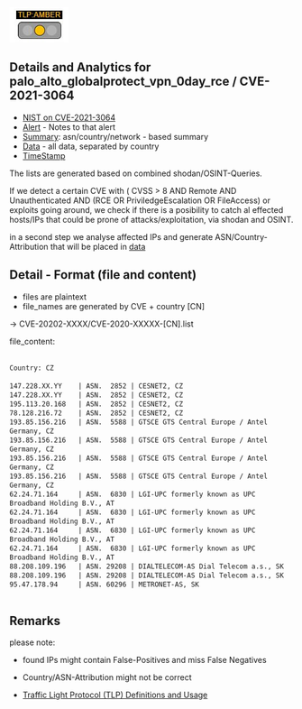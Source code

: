 


![TLP:AMBER](https://github.com/COVID-19-CTI-LEAGUE/PRIVATE_FEEDS/blob/master/MARKDOWN_RESOURCES/TLP-IMAGES/TLP-AMBER.jpg)

##


## Details and Analytics for palo_alto_globalprotect_vpn_0day_rce / CVE-2021-3064

- [NIST on CVE-2021-3064](https://nvd.nist.gov/vuln/detail/CVE-2021-3064)
- [Alert](alert_text.md) - Notes to that alert
- [Summary](summary.md): asn/country/network - based summary
- [Data](data) - all data, separated by country
- [TimeStamp](2021-11-11.timestamp)

The lists are generated based on combined shodan/OSINT-Queries.

If we detect a certain CVE with ( CVSS > 8 AND Remote AND Unauthenticated AND
(RCE OR PriviledgeEscalation OR FileAccess) or exploits going around,
we check if there is a posibility to catch al effected hosts/IPs
that could be prone of attacks/exploitation, via shodan and OSINT.

in a second step we analyse affected IPs and generate ASN/Country-Attribution
that will be placed in [data](data)


## Detail - Format (file and content)

- files are plaintext
- file_names are generated by CVE + country [CN]
 
-> CVE-20202-XXXX/CVE-2020-XXXXX-[CN].list


file_content:

~~~

Country: CZ 

147.228.XX.YY    | ASN.  2852 | CESNET2, CZ  
147.228.XX.YY    | ASN.  2852 | CESNET2, CZ  
195.113.20.168   | ASN.  2852 | CESNET2, CZ  
78.128.216.72    | ASN.  2852 | CESNET2, CZ  
193.85.156.216   | ASN.  5588 | GTSCE GTS Central Europe / Antel Germany, CZ  
193.85.156.216   | ASN.  5588 | GTSCE GTS Central Europe / Antel Germany, CZ  
193.85.156.216   | ASN.  5588 | GTSCE GTS Central Europe / Antel Germany, CZ  
193.85.156.216   | ASN.  5588 | GTSCE GTS Central Europe / Antel Germany, CZ  
62.24.71.164     | ASN.  6830 | LGI-UPC formerly known as UPC Broadband Holding B.V., AT  
62.24.71.164     | ASN.  6830 | LGI-UPC formerly known as UPC Broadband Holding B.V., AT  
62.24.71.164     | ASN.  6830 | LGI-UPC formerly known as UPC Broadband Holding B.V., AT  
62.24.71.164     | ASN.  6830 | LGI-UPC formerly known as UPC Broadband Holding B.V., AT  
88.208.109.196   | ASN. 29208 | DIALTELECOM-AS Dial Telecom a.s., SK  
88.208.109.196   | ASN. 29208 | DIALTELECOM-AS Dial Telecom a.s., SK  
95.47.178.94     | ASN. 60296 | METRONET-AS, SK  


~~~


## Remarks

please note: 
  - found IPs might contain False-Positives and miss False Negatives
  - Country/ASN-Attribution might not be correct


- [Traffic Light Protocol (TLP) Definitions and Usage](https://www.us-cert.gov/tlp)





    